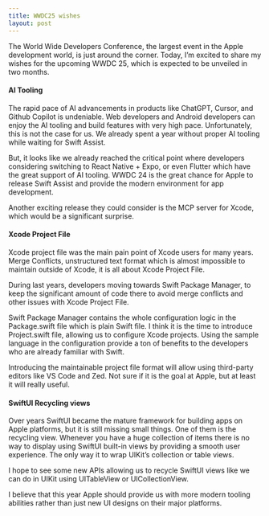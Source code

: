 ```yaml
---
title: WWDC25 wishes
layout: post
---
```


The World Wide Developers Conference, the largest event in the Apple development world, is just around the corner. Today, I’m excited to share my wishes for the upcoming WWDC 25, which is expected to be unveiled in two months.

#### AI Tooling
The rapid pace of AI advancements in products like ChatGPT, Cursor, and Github Copilot is undeniable. Web developers and Android developers can enjoy the AI tooling and build features with very high pace. Unfortunately, this is not the case for us. We already spent a year without proper AI tooling while waiting for Swift Assist.

But, it looks like we already reached the critical point where developers considering switching to React Native + Expo, or even Flutter which have the great support of AI tooling. WWDC 24 is the great chance for Apple to release Swift Assist and provide the modern environment for app development.

Another exciting release they could consider is the MCP server for Xcode, which would be a significant surprise.

#### Xcode Project File
Xcode project file was the main pain point of Xcode users for many years. Merge Conflicts, unstructured text format which is almost impossible to maintain outside of Xcode, it is all about Xcode Project File.

During last years, developers moving towards Swift Package Manager, to keep the significant amount of code there to avoid merge conflicts and other issues with Xcode Project File.

Swift Package Manager contains the whole configuration logic in the Package.swift file which is plain Swift file. I think it is the time to introduce Project.swift file, allowing us to configure Xcode projects. Using the sample language in the configuration provide a ton of benefits to the developers who are already familiar with Swift.

Introducing the maintainable project file format will allow using third-party editors like VS Code and Zed. Not sure if it is the goal at Apple, but at least it will really useful.

#### SwiftUI Recycling views
Over years SwiftUI became the mature framework for building apps on Apple platforms, but it is still missing small things. One of them is the recycling view. Whenever you have a huge collection of items there is no way to display using SwiftUI built-in views by providing a smooth user experience. The only way it to wrap UIKit’s collection or table views.

I hope to see some new APIs allowing us to recycle SwiftUI views like we can do in UIKit using UITableView or UICollectionView.

I believe that this year Apple should provide us with more modern tooling abilities rather than just new UI designs on their major platforms.
